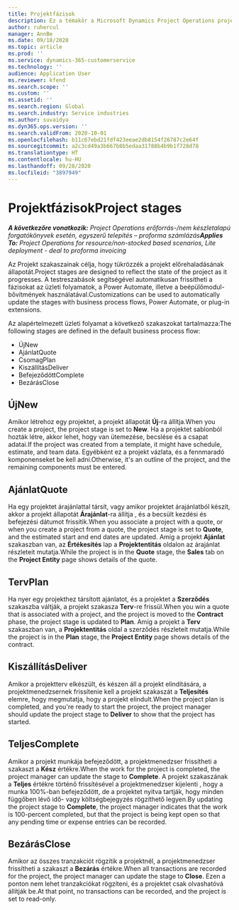 ```yaml
---
title: Projektfázisok
description: Ez a témakör a Microsoft Dynamics Project Operations projektszakaszairól nyújt információt.
author: ruhercul
manager: AnnBe
ms.date: 09/18/2020
ms.topic: article
ms.prod: ''
ms.service: dynamics-365-customerservice
ms.technology: ''
audience: Application User
ms.reviewer: kfend
ms.search.scope: ''
ms.custom: ''
ms.assetid: ''
ms.search.region: Global
ms.search.industry: Service industries
ms.author: suvaidya
ms.dyn365.ops.version: ''
ms.search.validFrom: 2020-10-01
ms.openlocfilehash: b11c67ebd21fdf423eeae2db8154f26787c2e64f
ms.sourcegitcommit: a2c3cd49a3b667b8b5edaa31788b4b9b1f728d78
ms.translationtype: HT
ms.contentlocale: hu-HU
ms.lasthandoff: 09/28/2020
ms.locfileid: "3897949"
---
```

# <a name="project-stages"></a><span data-ttu-id="f9ee9-103">Projektfázisok</span><span class="sxs-lookup"><span data-stu-id="f9ee9-103">Project stages</span></span>

<span data-ttu-id="f9ee9-104">_**A következőre vonatkozik:** Project Operations erőforrás-/nem készletalapú forgatókönyvek esetén, egyszerű telepítés – proforma számlázás_</span><span class="sxs-lookup"><span data-stu-id="f9ee9-104">_**Applies To:** Project Operations for resource/non-stocked based scenarios, Lite deployment - deal to proforma invoicing_</span></span>

<span data-ttu-id="f9ee9-105">Az Projekt szakaszainak célja, hogy tükrözzék a projekt előrehaladásának állapotát.</span><span class="sxs-lookup"><span data-stu-id="f9ee9-105">Project stages are designed to reflect the state of the project as it progresses.</span></span> <span data-ttu-id="f9ee9-106">A testreszabások segítségével automatikusan frissítheti a fázisokat az üzleti folyamatok, a Power Automate, illetve a beépülőmodul-bővítmények használatával.</span><span class="sxs-lookup"><span data-stu-id="f9ee9-106">Customizations can be used to automatically update the stages with business process flows, Power Automate, or plug-in extensions.</span></span>

<span data-ttu-id="f9ee9-107">Az alapértelmezett üzleti folyamat a következő szakaszokat tartalmazza:</span><span class="sxs-lookup"><span data-stu-id="f9ee9-107">The following stages are defined in the default business process flow:</span></span>

- <span data-ttu-id="f9ee9-108">Új</span><span class="sxs-lookup"><span data-stu-id="f9ee9-108">New</span></span>
- <span data-ttu-id="f9ee9-109">Ajánlat</span><span class="sxs-lookup"><span data-stu-id="f9ee9-109">Quote</span></span>
- <span data-ttu-id="f9ee9-110">Csomag</span><span class="sxs-lookup"><span data-stu-id="f9ee9-110">Plan</span></span>
- <span data-ttu-id="f9ee9-111">Kiszállítás</span><span class="sxs-lookup"><span data-stu-id="f9ee9-111">Deliver</span></span>
- <span data-ttu-id="f9ee9-112">Befejeződött</span><span class="sxs-lookup"><span data-stu-id="f9ee9-112">Complete</span></span>
- <span data-ttu-id="f9ee9-113">Bezárás</span><span class="sxs-lookup"><span data-stu-id="f9ee9-113">Close</span></span> 

## <a name="new"></a><span data-ttu-id="f9ee9-114">Új</span><span class="sxs-lookup"><span data-stu-id="f9ee9-114">New</span></span>

<span data-ttu-id="f9ee9-115">Amikor létrehoz egy projektet, a projekt állapotát **Új**-ra állítja.</span><span class="sxs-lookup"><span data-stu-id="f9ee9-115">When you create a project, the project stage is set to **New**.</span></span> <span data-ttu-id="f9ee9-116">Ha a projektet sablonból hozták létre, akkor lehet, hogy van ütemezése, becslése és a csapat adatai.</span><span class="sxs-lookup"><span data-stu-id="f9ee9-116">If the project was created from a template, it might have schedule, estimate, and team data.</span></span> <span data-ttu-id="f9ee9-117">Egyébként ez a projekt vázlata, és a fennmaradó komponenseket be kell adni.</span><span class="sxs-lookup"><span data-stu-id="f9ee9-117">Otherwise, it's an outline of the project, and the remaining components must be entered.</span></span>

## <a name="quote"></a><span data-ttu-id="f9ee9-118">Ajánlat</span><span class="sxs-lookup"><span data-stu-id="f9ee9-118">Quote</span></span>

<span data-ttu-id="f9ee9-119">Ha egy projektet árajánlattal társít, vagy amikor projektet árajánlatból készít, akkor a projekt állapotát **Árajánlat**-ra állítja , és a becsült kezdési és befejezési dátumot frissítik.</span><span class="sxs-lookup"><span data-stu-id="f9ee9-119">When you associate a project with a quote, or when you create a project from a quote, the project stage is set to **Quote**, and the estimated start and end dates are updated.</span></span> <span data-ttu-id="f9ee9-120">Amíg a projekt **Ajánlat** szakaszban van, az **Értékesítés** lap a **Projektentitás** oldalon az árajánlat részleteit mutatja.</span><span class="sxs-lookup"><span data-stu-id="f9ee9-120">While the project is in the **Quote** stage, the **Sales** tab on the **Project Entity** page shows details of the quote.</span></span>

## <a name="plan"></a><span data-ttu-id="f9ee9-121">Terv</span><span class="sxs-lookup"><span data-stu-id="f9ee9-121">Plan</span></span>

<span data-ttu-id="f9ee9-122">Ha nyer egy projekthez társított ajánlatot, és a projektet a **Szerződés** szakaszba váltják, a projekt szakasza **Terv**-re frissül.</span><span class="sxs-lookup"><span data-stu-id="f9ee9-122">When you win a quote that is associated with a project, and the project is moved to the **Contract** phase, the project stage is updated to **Plan**.</span></span> <span data-ttu-id="f9ee9-123">Amíg a projekt a **Terv** szakaszban van, a **Projektentitás** oldal a szerződés részleteit mutatja.</span><span class="sxs-lookup"><span data-stu-id="f9ee9-123">While the project is in the **Plan** stage, the **Project Entity** page shows details of the contract.</span></span>

## <a name="deliver"></a><span data-ttu-id="f9ee9-124">Kiszállítás</span><span class="sxs-lookup"><span data-stu-id="f9ee9-124">Deliver</span></span>

<span data-ttu-id="f9ee9-125">Amikor a projektterv elkészült, és készen áll a projekt elindítására, a projektmenedzsernek frissítenie kell a projekt szakaszát a **Teljesítés** elemre, hogy megmutatja, hogy a projekt elindult.</span><span class="sxs-lookup"><span data-stu-id="f9ee9-125">When the project plan is completed, and you're ready to start the project, the project manager should update the project stage to **Deliver** to show that the project has started.</span></span>

## <a name="complete"></a><span data-ttu-id="f9ee9-126">Teljes</span><span class="sxs-lookup"><span data-stu-id="f9ee9-126">Complete</span></span> 

<span data-ttu-id="f9ee9-127">Amikor a projekt munkája befejeződött, a projektmenedzser frissítheti a szakaszt a **Kész** értékre.</span><span class="sxs-lookup"><span data-stu-id="f9ee9-127">When the work for the project is completed, the project manager can update the stage to **Complete**.</span></span> <span data-ttu-id="f9ee9-128">A projekt szakaszának a **Teljes** értékre történő frissítésével a projektmenedzser kijelenti , hogy a munka 100%-ban befejeződött, de a projektet nyitva tartják, hogy minden függőben lévő idő- vagy költségbejegyzés rögzíthető legyen.</span><span class="sxs-lookup"><span data-stu-id="f9ee9-128">By updating the project stage to **Complete**, the project manager indicates that the work is 100-percent completed, but that the project is being kept open so that any pending time or expense entries can be recorded.</span></span>

## <a name="close"></a><span data-ttu-id="f9ee9-129">Bezárás</span><span class="sxs-lookup"><span data-stu-id="f9ee9-129">Close</span></span>

<span data-ttu-id="f9ee9-130">Amikor az összes tranzakciót rögzítik a projektnél, a projektmenedzser frissítheti a szakaszt a **Bezárás** értékre.</span><span class="sxs-lookup"><span data-stu-id="f9ee9-130">When all transactions are recorded for the project, the project manager can update the stage to **Close**.</span></span> <span data-ttu-id="f9ee9-131">Ezen a ponton nem lehet tranzakciókat rögzíteni, és a projektet csak olvashatóvá állítják be.</span><span class="sxs-lookup"><span data-stu-id="f9ee9-131">At that point, no transactions can be recorded, and the project is set to read-only.</span></span>

